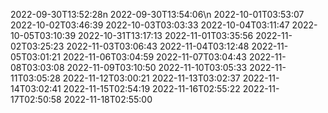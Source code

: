 2022-09-30T13:52:28n
2022-09-30T13:54:06\n
2022-10-01T03:53:07
2022-10-02T03:46:39
2022-10-03T03:03:33
2022-10-04T03:11:47
2022-10-05T03:10:39
2022-10-31T13:17:13
2022-11-01T03:35:56
2022-11-02T03:25:23
2022-11-03T03:06:43
2022-11-04T03:12:48
2022-11-05T03:01:21
2022-11-06T03:04:59
2022-11-07T03:04:43
2022-11-08T03:03:08
2022-11-09T03:10:50
2022-11-10T03:05:33
2022-11-11T03:05:28
2022-11-12T03:00:21
2022-11-13T03:02:37
2022-11-14T03:02:41
2022-11-15T02:54:19
2022-11-16T02:55:22
2022-11-17T02:50:58
2022-11-18T02:55:00
